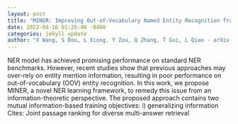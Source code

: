 ```yaml
--- 
layout: post 
title: "MINER: Improving Out-of-Vocabulary Named Entity Recognition from an Information Theoretic Perspective" 
date: 2022-04-16 01:25:48 -0400 
categories: jekyll update 
author: "X Wang, S Dou, L Xiong, Y Zou, Q Zhang, T Gui, L Qiao - arXiv preprint arXiv , 2022" 
--- 
```

NER model has achieved promising performance on standard NER benchmarks. However, recent studies show that previous approaches may over-rely on entity mention information, resulting in poor performance on out-of-vocabulary (OOV) entity recognition. In this work, we propose MINER, a novel NER learning framework, to remedy this issue from an information-theoretic perspective. The proposed approach contains two mutual information-based training objectives: i) generalizing information Cites: Joint passage ranking for diverse multi-answer retrieval